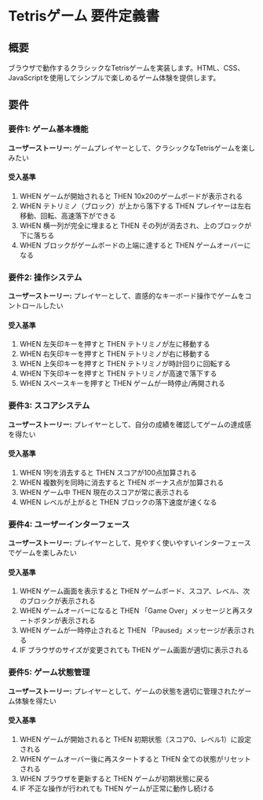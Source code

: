 # Tetrisゲーム 要件定義書

## 概要

ブラウザで動作するクラシックなTetrisゲームを実装します。HTML、CSS、JavaScriptを使用してシンプルで楽しめるゲーム体験を提供します。

## 要件

### 要件1: ゲーム基本機能

**ユーザーストーリー:** ゲームプレイヤーとして、クラシックなTetrisゲームを楽しみたい

#### 受入基準

1. WHEN ゲームが開始されると THEN 10x20のゲームボードが表示される
2. WHEN テトリミノ（ブロック）が上から落下する THEN プレイヤーは左右移動、回転、高速落下ができる
3. WHEN 横一列が完全に埋まると THEN その列が消去され、上のブロックが下に落ちる
4. WHEN ブロックがゲームボードの上端に達すると THEN ゲームオーバーになる

### 要件2: 操作システム

**ユーザーストーリー:** プレイヤーとして、直感的なキーボード操作でゲームをコントロールしたい

#### 受入基準

1. WHEN 左矢印キーを押すと THEN テトリミノが左に移動する
2. WHEN 右矢印キーを押すと THEN テトリミノが右に移動する
3. WHEN 上矢印キーを押すと THEN テトリミノが時計回りに回転する
4. WHEN 下矢印キーを押すと THEN テトリミノが高速で落下する
5. WHEN スペースキーを押すと THEN ゲームが一時停止/再開される

### 要件3: スコアシステム

**ユーザーストーリー:** プレイヤーとして、自分の成績を確認してゲームの達成感を得たい

#### 受入基準

1. WHEN 1列を消去すると THEN スコアが100点加算される
2. WHEN 複数列を同時に消去すると THEN ボーナス点が加算される
3. WHEN ゲーム中 THEN 現在のスコアが常に表示される
4. WHEN レベルが上がると THEN ブロックの落下速度が速くなる

### 要件4: ユーザーインターフェース

**ユーザーストーリー:** プレイヤーとして、見やすく使いやすいインターフェースでゲームを楽しみたい

#### 受入基準

1. WHEN ゲーム画面を表示すると THEN ゲームボード、スコア、レベル、次のブロックが表示される
2. WHEN ゲームオーバーになると THEN 「Game Over」メッセージと再スタートボタンが表示される
3. WHEN ゲームが一時停止されると THEN 「Paused」メッセージが表示される
4. IF ブラウザのサイズが変更されても THEN ゲーム画面が適切に表示される

### 要件5: ゲーム状態管理

**ユーザーストーリー:** プレイヤーとして、ゲームの状態を適切に管理されたゲーム体験を得たい

#### 受入基準

1. WHEN ゲームが開始されると THEN 初期状態（スコア0、レベル1）に設定される
2. WHEN ゲームオーバー後に再スタートすると THEN 全ての状態がリセットされる
3. WHEN ブラウザを更新すると THEN ゲームが初期状態に戻る
4. IF 不正な操作が行われても THEN ゲームが正常に動作し続ける